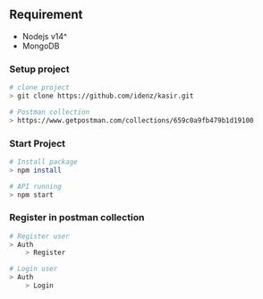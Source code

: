 ## Requirement
- Nodejs v14^
- MongoDB

### Setup project
```sh
# clone project
> git clone https://github.com/idenz/kasir.git

# Postman collection
> https://www.getpostman.com/collections/659c0a9fb479b1d19100
```

### Start Project

```sh
# Install package
> npm install

# API running
> npm start
```

### Register in postman collection

```sh
# Register user
> Auth
    > Register

# Login user
> Auth
    > Login
```
